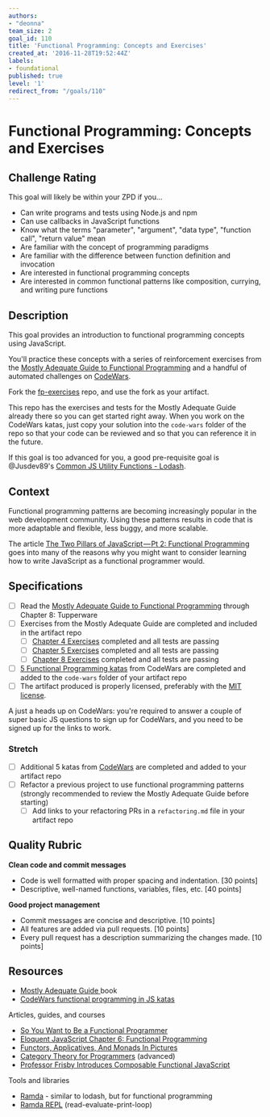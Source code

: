 ```yaml
---
authors:
- "deonna"
team_size: 2
goal_id: 110
title: 'Functional Programming: Concepts and Exercises'
created_at: '2016-11-28T19:52:44Z'
labels:
- foundational
published: true
level: '1'
redirect_from: "/goals/110"
---
```


# Functional Programming: Concepts and Exercises

## Challenge Rating

This goal will likely be within your ZPD if you...

- Can write programs and tests using Node.js and npm
- Can use callbacks in JavaScript functions
- Know what the terms "parameter", "argument", "data type", "function call", "return value" mean
- Are familiar with the concept of programming paradigms
- Are familiar with the difference between function definition and invocation
- Are interested in functional programming concepts
- Are interested in common functional patterns like composition, currying, and writing pure functions

## Description

This goal provides an introduction to functional programming concepts using JavaScript.

You'll practice these concepts with a series of reinforcement exercises from the [Mostly Adequate Guide to Functional Programming][mostly-adequate-guide] and a handful of automated challenges on [CodeWars][codewars-chals].

Fork the [fp-exercises][fp-exercises] repo, and use the fork as your artifact.

This repo has the exercises and tests for the Mostly Adequate Guide already there so you can get started right away. When you work on the CodeWars katas, just copy your solution into the `code-wars` folder of the repo so that your code can be reviewed and so that you can reference it in the future.

If this goal is too advanced for you, a good pre-requisite goal is @Jusdev89's [Common JS Utility Functions - Lodash](./37-Common_JS_Utility_Functions-Lodash.md).

## Context

Functional programming patterns are becoming increasingly popular in the web development community. Using these patterns results in code that is more adaptable and flexible, less buggy, and more scalable.

The article [The Two Pillars of JavaScript — Pt 2: Functional Programming](https://medium.com/javascript-scene/the-two-pillars-of-javascript-pt-2-functional-programming-a63aa53a41a4#.p9gfmzfel) goes into many of the reasons why you might want to consider learning how to write JavaScript as a functional programmer would.

## Specifications

- [ ] Read the [Mostly Adequate Guide to Functional Programming][mostly-adequate-guide] through Chapter 8: Tupperware
- [ ] Exercises from the Mostly Adequate Guide are completed and included in the artifact repo
  - [ ] [Chapter 4 Exercises](https://drboolean.gitbooks.io/mostly-adequate-guide/content/ch4.html#exercises) completed and all tests are passing
  - [ ] [Chapter 5 Exercises](https://drboolean.gitbooks.io/mostly-adequate-guide/content/ch5.html#exercises) completed and all tests are passing
  - [ ] [Chapter 8 Exercises](https://drboolean.gitbooks.io/mostly-adequate-guide/content/ch8.html#exercises) completed and all tests are passing
- [ ] [5 Functional Programming katas][codewars-chals] from CodeWars are completed and added to the `code-wars` folder of your artifact repo
- [ ] The artifact produced is properly licensed, preferably with the [MIT license][mit-license].

A just a heads up on CodeWars: you're required to answer a couple of super basic JS questions to sign up for CodeWars, and you need to be signed up for the links to work.

### Stretch

- [ ] Additional 5 katas from [CodeWars][codewars-chals] are completed and added to your artifact repo
- [ ] Refactor a previous project to use functional programming patterns (strongly recommended to review the Mostly Adequate Guide before starting)
  - [ ] Add links to your refactoring PRs in a `refactoring.md` file in your artifact repo

## Quality Rubric

**Clean code and commit messages**
- Code is well formatted with proper spacing and indentation. [30 points]
- Descriptive, well-named functions, variables, files, etc. [40 points]

**Good project management**
- Commit messages are concise and descriptive. [10 points]
- All features are added via pull requests. [10 points]
- Every pull request has a description summarizing the changes made. [10 points]

## Resources

- [Mostly Adequate Guide ][mostly-adequate-guide] book
- [CodeWars functional programming in JS katas][codewars-chals]

Articles, guides, and courses

- [So You Want to Be a Functional Programmer](https://medium.com/@cscalfani/so-you-want-to-be-a-functional-programmer-part-1-1f15e387e536)
- [Eloquent JavaScript Chapter 6: Functional Programming](http://eloquentjavascript.net/1st_edition/chapter6.html)
- [Functors, Applicatives, And Monads In Pictures](http://adit.io/posts/2013-04-17-functors,_applicatives,_and_monads_in_pictures.html)
- [Category Theory for Programmers](https://bartoszmilewski.com/2014/10/28/category-theory-for-programmers-the-preface/) (advanced)
- [Professor Frisby Introduces Composable Functional JavaScript](https://egghead.io/courses/professor-frisby-introduces-composable-functional-javascript)

Tools and libraries

- [Ramda](http://ramdajs.com/docs/) - similar to lodash, but for functional programming
- [Ramda REPL](http://ramdajs.com/repl/) (read-evaluate-print-loop)


[mit-license]: https://opensource.org/licenses/MIT
[fp-exercises]: https://github.com/GuildCrafts/functional-programming-exercises
[mostly-adequate-guide]: https://drboolean.gitbooks.io/mostly-adequate-guide/content/
[codewars-chals]: https://www.codewars.com/kata/search/javascript?q=&tags=Functional+Programming&beta=false
